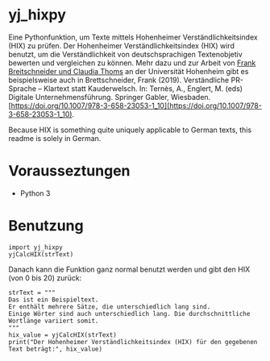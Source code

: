 # yj_hixpy
Eine Pythonfunktion, um Texte mittels Hohenheimer Verständlichkeitsindex (HIX) zu prüfen.
Der Hohenheimer Verständlichkeitsindex (HIX) wird benutzt, um die Verständlichkeit von deutschsprachigen Textenobjetiv bewerten und vergleichen zu können.
Mehr dazu und zur Arbeit von [Frank Breitschneider und Claudia Thoms](https://klartext.uni-hohenheim.de/hix) an der Universität Hohenheim gibt es beispielsweise auch in
Brettschneider, Frank (2019). Verständliche PR-Sprache – Klartext statt Kauderwelsch. In: Ternès, A., Englert, M. (eds) Digitale Unternehmensführung. Springer Gabler, Wiesbaden. [https://doi.org/10.1007/978-3-658-23053-1_10](https://doi.org/10.1007/978-3-658-23053-1_10).

Because HIX is something quite uniquely applicable to German texts, this readme is solely in German.
# Vorausseztungen
- Python 3

# Benutzung
```
import yj_hixpy
yjCalcHIX(strText)
```
Danach kann die Funktion ganz normal benutzt werden und gibt den HIX (von 0 bis 20) zurück:
```
strText = """
Das ist ein Beispieltext.
Er enthält mehrere Sätze, die unterschiedlich lang sind. 
Einige Wörter sind auch unterschiedlich lang. Die durchschnittliche Wortlänge variiert somit.
"""
hix_value = yjCalcHIX(strText)
print("Der Hohenheimer Verständlichkeitsindex (HIX) für den gegebenen Text beträgt:", hix_value)
```
